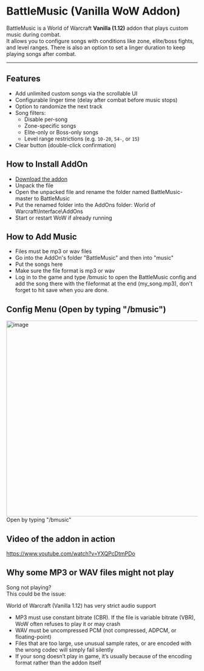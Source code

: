 # BattleMusic (Vanilla WoW Addon)

BattleMusic is a World of Warcraft **Vanilla (1.12)** addon that plays custom music during combat.  
It allows you to configure songs with conditions like zone, elite/boss fights, and level ranges.
There is also an option to set a linger duration to keep playing songs after combat.

---

## Features

- Add unlimited custom songs via the scrollable UI
- Configurable linger time (delay after combat before music stops)
- Option to randomize the next track
- Song filters:
  - Disable per-song
  - Zone-specific songs
  - Elite-only or Boss-only songs
  - Level range restrictions (e.g. `10-20`, `54-`, or `15`)
- Clear button (double-click confirmation)

## How to Install AddOn

- [Download the addon](https://github.com/Fiurs-Hearth/BattleMusic/archive/refs/heads/master.zip)
- Unpack the file
- Open the unpacked file and rename the folder named BattleMusic-master to BattleMusic
- Put the renamed folder into the AddOns folder: World of Warcraft\Interface\AddOns
- Start or restart WoW if already running

## How to Add Music

- Files must be mp3 or wav files
- Go into the AddOn's folder "BattleMusic" and then into "music"
- Put the songs here
- Make sure the file format is mp3 or wav
- Log in to the game and type /bmusic to open the BattleMusic config and add the song there with the fileformat at the end (my_song.mp3), don't forget to hit save when you are done.

## Config Menu (Open by typing "/bmusic")
<img width="1576" height="515" alt="image" src="https://github.com/user-attachments/assets/e293c408-ca22-46a1-b9a9-9bde0a555888" />
Open by typing "/bmusic"  

  
## Video of the addon in action  
https://www.youtube.com/watch?v=YXQPcDtmPDo

## Why some MP3 or WAV files might not play
Song not playing?  
This could be the issue:  
  
World of Warcraft (Vanilla 1.12) has very strict audio support
- MP3 must use constant bitrate (CBR). If the file is variable bitrate (VBR), WoW often refuses to play it or may crash
- WAV must be uncompressed PCM (not compressed, ADPCM, or floating-point)
- Files that are too large, use unusual sample rates, or are encoded with the wrong codec will simply fail silently
- If your song doesn’t play in game, it’s usually because of the encoding format rather than the addon itself
